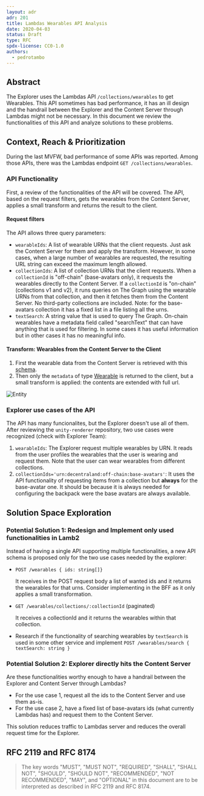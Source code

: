 ```yaml
---
layout: adr
adr: 201
title: Lambdas Wearables API Analysis
date: 2020-04-03
status: Draft
type: RFC
spdx-license: CC0-1.0
authors:
  - pedrotambo
---
```


## Abstract

The Explorer uses the Lambdas API `/collections/wearables` to get Wearables. This API sometimes has bad performance, it has an ill design and the handrail between the Explorer and the Content Server through Lambdas might not be necessary. In this document we review the functionalities of this API and analyze solutions to these problems. 

## Context, Reach & Prioritization

During the last MVFW, bad performance of some APIs was reported. Among those APIs, there was the Lambdas endpoint `GET /collections/wearables`.

### API Functionality
First, a review of the functionalities of the API will be covered. The API, based on the request filters, gets the wearables from the Content Server, applies a small transform and returns the result to the client.

#### Request filters
The API allows three query parameters:

- `wearableIds`: A list of wearable URNs that the client requests. Just ask the Content Server for them and apply the transform. However, in some cases, when a large number of wearables are requested, the resulting URL string can exceed the maximum length allowed.
- `collectionIds`: A list of collection URNs that the client requests. When a `collectionId` is "off-chain" (base-avatars only), it requests the wearables directly to the Content Server. If a `collectionId` is "on-chain" (collections v1 and v2), it runs queries on The Graph using the wearable URNs from that collection, and then it fetches them from the Content Server. No third-party collections are included. Note: for the base-avatars collection it has a fixed list in a file listing all the urns.
- `textSearch`: A string value that is used to query The Graph. On-chain wearables have a metadata field called "searchText" that can have anything that is used for filtering. In some cases it has useful information but in other cases it has no meaningful info.

#### Transform: Wearables from the Content Server to the Client

1. First the wearable data from the Content Server is retrieved with this [schema](https://github.com/decentraland/schemas/blob/main/src/platform/entity.ts#L28-L37).
2. Then only the `metadata` of type [Wearable](https://github.com/decentraland/schemas/blob/main/src/platform/item/wearable/wearable.ts#L18-L26) is returned to the client, but a small transform is applied: the contents are extended with full url.

![Entity](/resources/ADR-201/entity-transform.png)

### Explorer use cases of the API
The API has many funcionalites, but the Explorer doesn't use all of them. After reviewing the `unity-renderer` repository, two use cases were recognized (check with Explorer Team): 
1. `wearableIds`: The Explorer request multiple wearables by URN. It reads from the user profiles the wearables that the user is wearing and request them. Note that the user can wear wearables from different collections.
2. `collectionIds='urn:decentraland:off-chain:base-avatars'`: It uses the API functionality of requesting items from a collection but **always** for the base-avatar one. It should be because it is always needed for configuring the backpack were the base avatars are always available.


## Solution Space Exploration

### Potential Solution 1: Redesign and Implement only used functionalities in Lamb2

Instead of having a single API supporting multiple functionalities, a new API schema is proposed only for the two use cases needed by the explorer:
- `POST /wearables { ids: string[]}`

  It receives in the POST request body a list of wanted ids and it returns the wearables for that urns. Consider implementing in the BFF as it only applies a small transformation.

- `GET /wearables/collections/:collectionId` (paginated)
  
  It receives a collectionId and it returns the wearables within that collection.

- Research if the functionality of searching wearables by `textSearch` is used in some other service and implement `POST /wearables/search { textSearch: string }`


### Potential Solution 2: Explorer directly hits the Content Server

Are these functionalities worthy enough to have a handrail between the Explorer and Content Server through Lambdas?
- For the use case 1, request all the ids to the Content Server and use them as-is.
- For the use case 2, have a fixed list of base-avatars ids (what currently Lambdas has) and request them to the Content Server.

This solution reduces traffic to Lambdas server and reduces the overall request time for the Explorer.


## RFC 2119 and RFC 8174

> The key words "MUST", "MUST NOT", "REQUIRED", "SHALL", "SHALL NOT", "SHOULD", "SHOULD NOT", "RECOMMENDED", "NOT RECOMMENDED", "MAY", and "OPTIONAL" in this document are to be interpreted as described in RFC 2119 and RFC 8174.